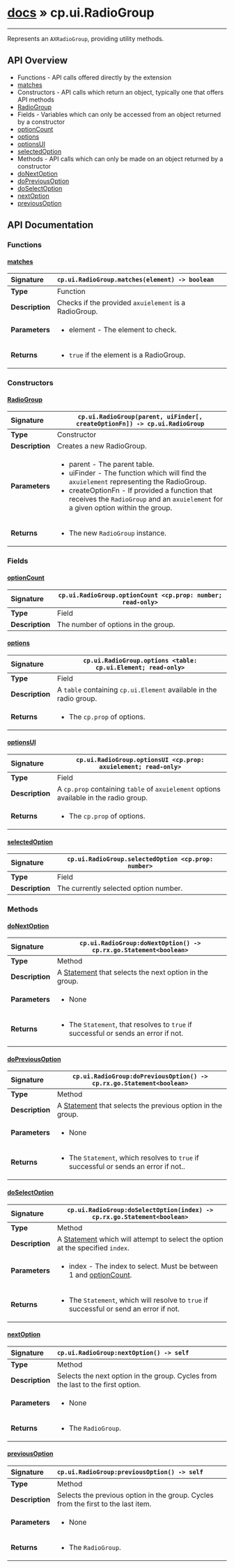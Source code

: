 # [docs](index.md) » cp.ui.RadioGroup
---

Represents an `AXRadioGroup`, providing utility methods.

## API Overview
* Functions - API calls offered directly by the extension
 * [matches](#matches)
* Constructors - API calls which return an object, typically one that offers API methods
 * [RadioGroup](#radiogroup)
* Fields - Variables which can only be accessed from an object returned by a constructor
 * [optionCount](#optioncount)
 * [options](#options)
 * [optionsUI](#optionsui)
 * [selectedOption](#selectedoption)
* Methods - API calls which can only be made on an object returned by a constructor
 * [doNextOption](#donextoption)
 * [doPreviousOption](#dopreviousoption)
 * [doSelectOption](#doselectoption)
 * [nextOption](#nextoption)
 * [previousOption](#previousoption)

## API Documentation

### Functions

#### [matches](#matches)
| <span style="float: left;">**Signature**</span> | <span style="float: left;">`cp.ui.RadioGroup.matches(element) -> boolean` </span>                                                          |
| -----------------------------------------------------|---------------------------------------------------------------------------------------------------------|
| **Type**                                             | Function |
| **Description**                                      | Checks if the provided `axuielement` is a RadioGroup. |
| **Parameters**                                       | <ul><li>element   - The element to check.</li></ul> |
| **Returns**                                          | <ul><li><code>true</code> if the element is a RadioGroup.</li></ul> |

### Constructors

#### [RadioGroup](#radiogroup)
| <span style="float: left;">**Signature**</span> | <span style="float: left;">`cp.ui.RadioGroup(parent, uiFinder[, createOptionFn]) -> cp.ui.RadioGroup` </span>                                                          |
| -----------------------------------------------------|---------------------------------------------------------------------------------------------------------|
| **Type**                                             | Constructor |
| **Description**                                      | Creates a new RadioGroup. |
| **Parameters**                                       | <ul><li>parent           - The parent table.</li><li>uiFinder         - The function which will find the <code>axuielement</code> representing the RadioGroup.</li><li>createOptionFn   - If provided a function that receives the <code>RadioGroup</code> and an <code>axuielement</code> for a given option within the group.</li></ul> |
| **Returns**                                          | <ul><li>The new <code>RadioGroup</code> instance.</li></ul> |

### Fields

#### [optionCount](#optioncount)
| <span style="float: left;">**Signature**</span> | <span style="float: left;">`cp.ui.RadioGroup.optionCount <cp.prop: number; read-only>` </span>                                                          |
| -----------------------------------------------------|---------------------------------------------------------------------------------------------------------|
| **Type**                                             | Field |
| **Description**                                      | The number of options in the group. |

#### [options](#options)
| <span style="float: left;">**Signature**</span> | <span style="float: left;">`cp.ui.RadioGroup.options <table: cp.ui.Element; read-only>` </span>                                                          |
| -----------------------------------------------------|---------------------------------------------------------------------------------------------------------|
| **Type**                                             | Field |
| **Description**                                      | A `table` containing `cp.ui.Element` available in the radio group. |
| **Returns**                                          | <ul><li>The <code>cp.prop</code> of options.</li></ul> |

#### [optionsUI](#optionsui)
| <span style="float: left;">**Signature**</span> | <span style="float: left;">`cp.ui.RadioGroup.optionsUI <cp.prop: axuielement; read-only>` </span>                                                          |
| -----------------------------------------------------|---------------------------------------------------------------------------------------------------------|
| **Type**                                             | Field |
| **Description**                                      | A `cp.prop` containing `table` of `axuielement` options available in the radio group. |
| **Returns**                                          | <ul><li>The <code>cp.prop</code> of options.</li></ul> |

#### [selectedOption](#selectedoption)
| <span style="float: left;">**Signature**</span> | <span style="float: left;">`cp.ui.RadioGroup.selectedOption <cp.prop: number>` </span>                                                          |
| -----------------------------------------------------|---------------------------------------------------------------------------------------------------------|
| **Type**                                             | Field |
| **Description**                                      | The currently selected option number. |

### Methods

#### [doNextOption](#donextoption)
| <span style="float: left;">**Signature**</span> | <span style="float: left;">`cp.ui.RadioGroup:doNextOption() -> cp.rx.go.Statement<boolean>` </span>                                                          |
| -----------------------------------------------------|---------------------------------------------------------------------------------------------------------|
| **Type**                                             | Method |
| **Description**                                      | A [Statement](cp.rx.go.Statement.md) that selects the next option in the group. |
| **Parameters**                                       | <ul><li>None</li></ul> |
| **Returns**                                          | <ul><li>The <code>Statement</code>, that resolves to <code>true</code> if successful or sends an error if not.</li></ul> |

#### [doPreviousOption](#dopreviousoption)
| <span style="float: left;">**Signature**</span> | <span style="float: left;">`cp.ui.RadioGroup:doPreviousOption() -> cp.rx.go.Statement<boolean>` </span>                                                          |
| -----------------------------------------------------|---------------------------------------------------------------------------------------------------------|
| **Type**                                             | Method |
| **Description**                                      | A [Statement](cp.rx.go.Statement.md) that selects the previous option in the group. |
| **Parameters**                                       | <ul><li>None</li></ul> |
| **Returns**                                          | <ul><li>The <code>Statement</code>, which resolves to <code>true</code> if successful or sends an error if not..</li></ul> |

#### [doSelectOption](#doselectoption)
| <span style="float: left;">**Signature**</span> | <span style="float: left;">`cp.ui.RadioGroup:doSelectOption(index) -> cp.rx.go.Statement<boolean>` </span>                                                          |
| -----------------------------------------------------|---------------------------------------------------------------------------------------------------------|
| **Type**                                             | Method |
| **Description**                                      | A [Statement](cp.rx.go.Statement.md) which will attempt to select the option at the specified `index`. |
| **Parameters**                                       | <ul><li>index     - The index to select. Must be between 1 and <a href="#optionCount">optionCount</a>.</li></ul> |
| **Returns**                                          | <ul><li>The <code>Statement</code>, which will resolve to <code>true</code> if successful or send an error if not.</li></ul> |

#### [nextOption](#nextoption)
| <span style="float: left;">**Signature**</span> | <span style="float: left;">`cp.ui.RadioGroup:nextOption() -> self` </span>                                                          |
| -----------------------------------------------------|---------------------------------------------------------------------------------------------------------|
| **Type**                                             | Method |
| **Description**                                      | Selects the next option in the group. Cycles from the last to the first option. |
| **Parameters**                                       | <ul><li>None</li></ul> |
| **Returns**                                          | <ul><li>The <code>RadioGroup</code>.</li></ul> |

#### [previousOption](#previousoption)
| <span style="float: left;">**Signature**</span> | <span style="float: left;">`cp.ui.RadioGroup:previousOption() -> self` </span>                                                          |
| -----------------------------------------------------|---------------------------------------------------------------------------------------------------------|
| **Type**                                             | Method |
| **Description**                                      | Selects the previous option in the group. Cycles from the first to the last item. |
| **Parameters**                                       | <ul><li>None</li></ul> |
| **Returns**                                          | <ul><li>The <code>RadioGroup</code>.</li></ul> |

